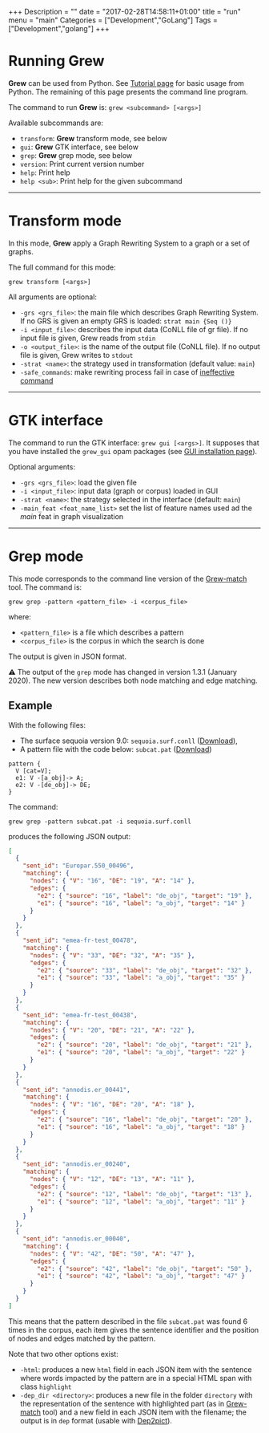 +++
Description = ""
date = "2017-02-28T14:58:11+01:00"
title = "run"
menu = "main"
Categories = ["Development","GoLang"]
Tags = ["Development","golang"]
+++

# Running Grew

**Grew** can be used from Python. See [Tutorial page](../tuto) for basic usage from Python.
The remaining of this page presents the command line program.


The command to run **Grew** is: `grew <subcommand> [<args>]`

Available subcommands are:

  * `transform`: **Grew** transform mode, see below
  * `gui`: **Grew** GTK interface, see below
  * `grep`: **Grew** grep mode, see below
  * `version`:    Print current version number
  * `help`: Print help
  * `help <sub>`:  Print help for the given subcommand

---

# Transform mode

In this mode, **Grew** apply a Graph Rewriting System to a graph or a set of graphs.

The full command for this mode:

`grew transform [<args>]`

All arguments are optional:

 * `-grs <grs_file>`: the main file which describes Graph Rewriting System.
 If no GRS is given an empty GRS is loaded: `strat main {Seq ()}`
 * `-i <input_file>`: describes the input data (CoNLL file of gr file).
 If no input file is given, Grew reads from `stdin`
 * `-o <output_file>`: is the name of the output file (CoNLL file).
  If no output file is given, Grew writes to `stdout`
 * `-strat <name>`: the strategy used in transformation (default value: `main`)
 * `-safe_commands`: make rewriting process fail in case of [ineffective command](../commands/#effective-commands)

---

# GTK interface

The command to run the GTK interface: `grew gui [<args>]`.
It supposes that you have installed the `grew_gui` opam packages (see [GUI installation page](../gtk)).

Optional arguments:

 * `-grs <grs_file>`: load the given file
 * `-i <input_file>`: input data (graph or corpus) loaded in GUI
 * `-strat <name>`: the strategy selected in the interface (default: `main`)
 * `-main_feat <feat_name_list>` set the list of feature names used ad the *main* feat in graph visualization

---
# Grep mode

This mode corresponds to the command line version of the [Grew-match](http://match.grew.fr) tool.
The command is:

`grew grep -pattern <pattern_file> -i <corpus_file>`

where:

  * `<pattern_file>` is a file which describes a pattern
  * `<corpus_file>` is the corpus in which the search is done

The output is given in JSON format.

:warning: The output of the `grep` mode has changed in version 1.3.1 (January 2020).
The new version describes both node matching and edge matching.

## Example

With the following files:

 * The surface sequoia version 9.0: `sequoia.surf.conll` ([Download](https://gitlab.inria.fr/sequoia/deep-sequoia/raw/master/tags/sequoia-9.0/sequoia.surf.conll)),
 * A pattern file with the code below: `subcat.pat` ([Download](https://gitlab.inria.fr/grew/grew_doc/raw/master/static/examples/grep/subcat.pat))

```
pattern {
  V [cat=V];
  e1: V -[a_obj]-> A;
  e2: V -[de_obj]-> DE;
}
```

The command:

`grew grep -pattern subcat.pat -i sequoia.surf.conll`

produces the following JSON output:

```json
[
  {
    "sent_id": "Europar.550_00496",
    "matching": {
      "nodes": { "V": "16", "DE": "19", "A": "14" },
      "edges": {
        "e2": { "source": "16", "label": "de_obj", "target": "19" },
        "e1": { "source": "16", "label": "a_obj", "target": "14" }
      }
    }
  },
  {
    "sent_id": "emea-fr-test_00478",
    "matching": {
      "nodes": { "V": "33", "DE": "32", "A": "35" },
      "edges": {
        "e2": { "source": "33", "label": "de_obj", "target": "32" },
        "e1": { "source": "33", "label": "a_obj", "target": "35" }
      }
    }
  },
  {
    "sent_id": "emea-fr-test_00438",
    "matching": {
      "nodes": { "V": "20", "DE": "21", "A": "22" },
      "edges": {
        "e2": { "source": "20", "label": "de_obj", "target": "21" },
        "e1": { "source": "20", "label": "a_obj", "target": "22" }
      }
    }
  },
  {
    "sent_id": "annodis.er_00441",
    "matching": {
      "nodes": { "V": "16", "DE": "20", "A": "18" },
      "edges": {
        "e2": { "source": "16", "label": "de_obj", "target": "20" },
        "e1": { "source": "16", "label": "a_obj", "target": "18" }
      }
    }
  },
  {
    "sent_id": "annodis.er_00240",
    "matching": {
      "nodes": { "V": "12", "DE": "13", "A": "11" },
      "edges": {
        "e2": { "source": "12", "label": "de_obj", "target": "13" },
        "e1": { "source": "12", "label": "a_obj", "target": "11" }
      }
    }
  },
  {
    "sent_id": "annodis.er_00040",
    "matching": {
      "nodes": { "V": "42", "DE": "50", "A": "47" },
      "edges": {
        "e2": { "source": "42", "label": "de_obj", "target": "50" },
        "e1": { "source": "42", "label": "a_obj", "target": "47" }
      }
    }
  }
]
```

This means that the pattern described in the file `subcat.pat` was found 6 times in the corpus, each item gives the sentence identifier and the position of nodes and edges matched by the pattern.

Note that two other options exist:

 * `-html`: produces a new `html` field in each JSON item with the sentence where words impacted by the pattern are in a special HTML span with class `highlight`
 * `-dep_dir <directory>`: produces a new file in the folder `directory` with the representation of the sentence with highlighted part (as in [Grew-match](http://match.grew.fr) tool) and a new field in each JSON item with the filename; the output is in `dep` format (usable with [Dep2pict](http://dep2pict.loria.fr)).
